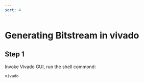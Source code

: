 ```yaml
---
sort: 4
---
```



# Generating Bitstream in vivado

## Step 1
Invoke Vivado GUI, run the shell commond:

```bash
vivado
```

